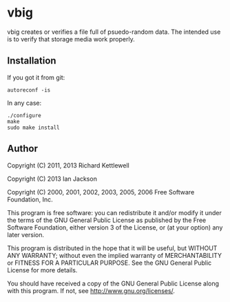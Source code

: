 vbig
====

vbig creates or verifies a file full of psuedo-random data.
The intended use is to verify that storage media work properly.

Installation
------------

If you got it from git:

    autoreconf -is

In any case:

    ./configure
    make
    sudo make install

Author
------

Copyright (C) 2011, 2013 Richard Kettlewell

Copyright (C) 2013 Ian Jackson

Copyright (C) 2000, 2001, 2002, 2003, 2005, 2006 Free Software Foundation, Inc.

This program is free software: you can redistribute it and/or modify
it under the terms of the GNU General Public License as published by
the Free Software Foundation, either version 3 of the License, or
(at your option) any later version.

This program is distributed in the hope that it will be useful,
but WITHOUT ANY WARRANTY; without even the implied warranty of
MERCHANTABILITY or FITNESS FOR A PARTICULAR PURPOSE.  See the
GNU General Public License for more details.

You should have received a copy of the GNU General Public License
along with this program.  If not, see <http://www.gnu.org/licenses/>.
